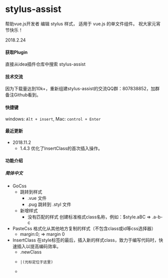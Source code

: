 # stylus-assist
帮助vue.js开发者 编辑 stylus 样式， 适用于 vue.js 的单文件组件。
祝大家元宵节快乐！

2018.2.24

#### 获取Plugin
直接从idea插件仓库中搜索 stylus-assist

#### 技术交流
因为下载量达到10k+，重新组建stylus-assist的交流QQ群：807838852，加群备注Github看到。

#### 快捷键
windows: `Alt + insert`, Mac: `control + Enter`

#### 最近更新
* 2018.11.2
    * 1.4.3 优化了InsertClass的首次插入操作。

#### 功能介绍
##### 简体中文
* GoCss 
    * 跳转到样式
        * .vue 文件
        * .pug 跳转到 .styl 文件
    * 新增样式
        * 没有匹配的样式 创建标准格式class名称，例如：$style.aBC => .a-b-c
* PasteCss 格式化从其他地方复制的样式（不包含class或id等css选择器）
    * margin:0;  =>  margin 0
* InsertClass 在style标签的最后，插入新的样式class，致力于编写代码时，快速插入以提高编码效率。
    *   .newClass
    *     |(光标定位于这里)
    * <style>
##### English
* GoCss
    * Jump to stylus css
         * .vue file
         * .pug jump to .styl file
    * New class mode
         * If plugin can not find selected class,it will think you want to create a new class,such as：$style.aBC =&gt; .a-b-c
* PasteCss format some css(don't contains class or other css selectors) you copy from another place, such as chrome or files
    * margin:0;  =&gt;  margin 0
* Insert class into zhe last of style-tag
    *   .newClass
    *     |
    * <style>

#### 获取帮助以及建议
QQ:11563928

#### 更新日志
* 1.1.0 changes: 新增pug文件跳转styl文件的支持
* 1.1.1 changes: 修复bug
* 1.1.2 changes: 打包问题
* 1.1.3 changes: 新增光标位置自动选择，适用于：.~"的class
* 1.1.4 changes: 优化了选择逻辑，手动选择和自动选择将更加流畅，不光适用于.~"
* 1.1.5 changes: 修复了一个匹配bug，之前container有可能会误匹配到.container-any，现在将正确匹配到.container
* 1.2.0 changes: 新增功能PasteCss,该功能可以将从chrome中调试的css样式,直接按照标准格式粘贴入stylus
* 1.2.1~1.2.3 changes: 支持多平台，修复一些小问题
* 1.2.4 changes: 应平台要求，添加新的英文描述，需要中文描述的，可以去github查看。
* 1.2.5 优化PasteCss插入方式，现在会正确插入到指定位置。新增选中部分样式，可以直接替换插入，注意替换插入包含两步：删除和插入，因此撤销时需要两次才能撤销完善。
* 1.2.6 继续优化PasteCss将插入操作合并成一步，进一步方便使用。
* 1.2.7 优化PasteCss格式化代码的逻辑，区别处理混合代码的格式化效果；优化GoCss跳转后光标位置。
* 1.3.0 GoCss加入一直期待支持的 Navigate Back & Forward 快捷键来回切换。
* 1.4.0 新增InsertClass功能，该功能处于公共测试阶段，如有问题，欢迎在github上提出。
* 1.4.1 修复没有style标签异常的情况，优化了实现缩小了插件大小。
* 1.4.2 修改开源项目地址。
* 1.4.3 优化了InsertClass的首次插入操作。

#### 给我买杯咖啡 Buy me a coffee
![image](https://user-images.githubusercontent.com/13230237/35954042-88d45846-0cc2-11e8-98a3-29adb4f0be9a.png)


